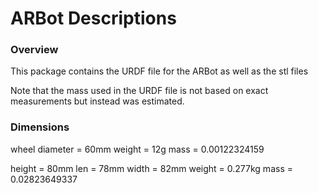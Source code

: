 # ARBot Descriptions

### Overview

This package contains the URDF file for the ARBot as well as the stl files


Note that the mass used in the URDF file is not based on exact measurements but instead was estimated.


### Dimensions

wheel diameter = 60mm
weight = 12g
mass = 0.00122324159

height = 80mm
len = 78mm
width = 82mm
weight = 0.277kg
mass = 0.02823649337
